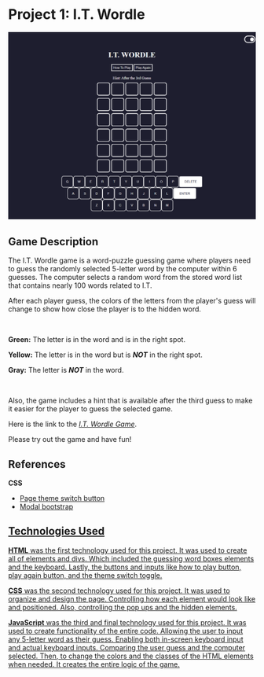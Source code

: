 <h1>Project 1: I.T. Wordle</h1>
<img src="PagePic.png">
<h2>Game Description</h2>
<p>
The I.T. Wordle game is a word-puzzle guessing game where players need to guess the randomly selected 5-letter word by the computer within 6 guesses. The computer selects a random word from the stored word list that contains nearly 100 words related to I.T.
</p>
<p>
After each player guess, the colors of the letters from the player's guess will change to show how close the player is to the hidden word. 
</p>
</br>
<p>
<b>Green:</b> The letter is in the word and is in the right spot.
</p>
<p>
<b>Yellow:</b> The letter is in the word but is <i><b>NOT</b></i> in the right spot.
</p>
<p>
<b>Gray:</b> The letter is <i><b>NOT</b></i> in the word.
</p>
</br>
<p>
Also, the game includes a hint that is available after the third guess to make it easier for the player to guess the selected game.
</p>
<p>
Here is the link to the <i><a href="https://buali03.github.io/Wordle-Game/">I.T. Wordle Game</a></i>.
</p>
<p>Please try out the game and have fun! </p>

<h2>References</h2>
<p><b>CSS</b></p>
<ul>
<li><a href="https://www.w3schools.com/howto/howto_css_switch.asp">Page theme switch button</li>
<li><a href="https://getbootstrap.com/docs/4.0/components/modal/">Modal bootstrap</li>
</ul>

<h2>Technologies Used</h2>
<p>
<b>HTML</b> was the first technology used for this project. It was used to create all of elements and divs. Which included the guessing word boxes elements and the keyboard. Lastly, the buttons and inputs like how to play button, play again button, and the theme switch toggle.
</p>
<p>
<b>CSS</b> was the second technology used for this project. It was used to organize and design the page. Controlling how each element would look like and positioned. Also, controlling the pop ups and the hidden elements. 
</p>
<p>
<b>JavaScript</b> was the third and final technology used for this project. It was used to create functionality of the entire code. Allowing the user to input any 5-letter word as their guess. Enabling both in-screen keyboard input and actual keyboard inputs. Comparing the user guess and the computer selected. Then, to change the colors and the classes of the HTML elements when needed. It creates the entire logic of the game.
</p>
